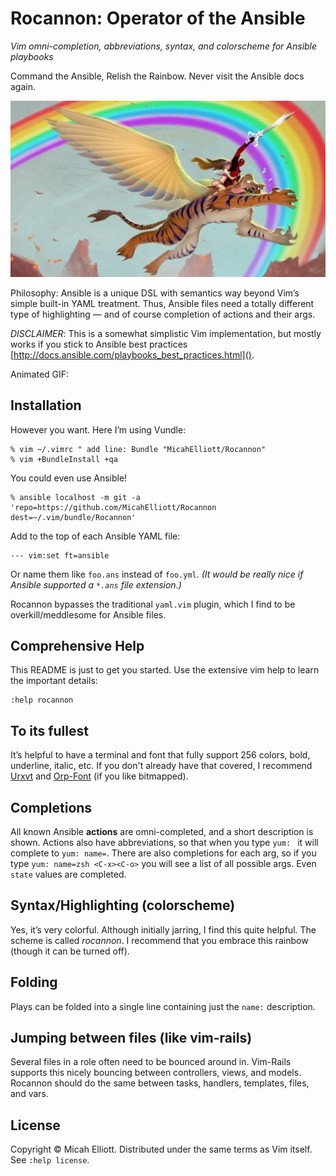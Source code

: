 # Rocannon: Operator of the Ansible
  _Vim omni-completion, abbreviations, syntax, and colorscheme for Ansible playbooks_

Command the Ansible, Relish the Rainbow. Never visit the Ansible docs again.

![Rocannon!](https://raw.githubusercontent.com/MicahElliott/Rocannon/master/img/rainbow.jpg)

Philosophy: Ansible is a unique DSL with semantics way beyond Vim’s simple
built-in YAML treatment. Thus, Ansible files need a totally different type of
highlighting — and of course completion of actions and their args.

_DISCLAIMER_: This is a somewhat simplistic Vim implementation, but mostly
works if you stick to Ansible best practices
[http://docs.ansible.com/playbooks_best_practices.html]().

Animated GIF:

## Installation
However you want. Here I’m using Vundle:

    % vim ~/.vimrc " add line: Bundle "MicahElliott/Rocannon"
    % vim +BundleInstall +qa

You could even use Ansible!

    % ansible localhost -m git -a 'repo=https://github.com/MicahElliott/Rocannon dest=~/.vim/bundle/Rocannon'

Add to the top of each Ansible YAML file:

    --- vim:set ft=ansible

Or name them like `foo.ans` instead of `foo.yml`.
_(It would be really nice if Ansible supported a `*.ans` file extension.)_

Rocannon bypasses the traditional `yaml.vim` plugin, which I find to be
overkill/meddlesome for Ansible files.

## Comprehensive Help
This README is just to get you started. Use the extensive vim help to learn
the important details:

    :help rocannon

## To its fullest
It’s helpful to have a terminal and font that fully support 256 colors, bold,
underline, italic, etc. If you don't already have that covered, I recommend
[Urxvt](https://wiki.archlinux.org/index.php/rxvt-unicode) and
[Orp-Font](https://github.com/MicahElliott/Orp-Font) (if you like bitmapped).

## Completions
All known Ansible **actions** are omni-completed, and a short description is
shown. Actions also have abbreviations, so that when you type `yum: ` it will
complete to `yum: name=`. There are also completions for each arg, so if you
type `yum: name=zsh <C-x><C-o>` you will see a list of all possible args. Even
`state` values are completed.

## Syntax/Highlighting (colorscheme)
Yes, it’s very colorful. Although initially jarring, I find this quite
helpful. The scheme is called _rocannon_. I recommend that you embrace this
rainbow (though it can be turned off).

## Folding
Plays can be folded into a single line containing just the `name:`
description.

## Jumping between files (like vim-rails)
Several files in a role often need to be bounced around in. Vim-Rails supports
this nicely bouncing between controllers, views, and models. Rocannon should
do the same between tasks, handlers, templates, files, and vars.

## License
Copyright © Micah Elliott. Distributed under the same terms as Vim itself. See
`:help license`.
